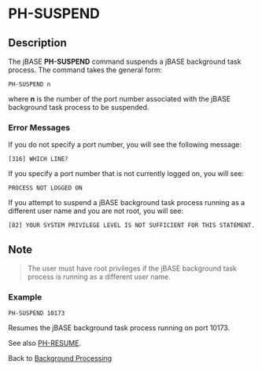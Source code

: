 # PH-SUSPEND 

<PageHeader />

## Description

The jBASE **PH-SUSPEND** command suspends a jBASE background task process. The command takes the general form:

```
PH-SUSPEND n
```

where **n** is the number of the port number associated with the jBASE background task process to be suspended.

### Error Messages

If you do not specify a port number, you will see the following message:

```
[316] WHICH LINE?
```

If you specify a port number that is not currently logged on, you will see:

```
PROCESS NOT LOGGED ON
```

If you attempt to suspend a jBASE background task process running as a different user name and you are not root, you will see:

```
[82] YOUR SYSTEM PRIVILEGE LEVEL IS NOT SUFFICIENT FOR THIS STATEMENT.
```

## Note

> The user must have root privileges if the jBASE background task process is running as a different user name.

### Example

```
PH-SUSPEND 10173
```

Resumes the jBASE background task process running on port 10173.

See also [PH-RESUME](./../ph-resume).

Back to [Background Processing](./../README.md)

